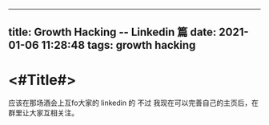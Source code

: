
---
title: Growth Hacking -- Linkedin 篇
date: 2021-01-06 11:28:48
tags: growth hacking
---

#  <#Title#>

应该在那场酒会上互fo大家的 linkedin 的
不过 我现在可以完善自己的主页后，在群里让大家互相关注。
